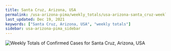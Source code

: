 ```yaml
---
title: Santa Cruz, Arizona, USA
permalink: /usa-arizona-pima/weekly_totals/usa-arizona-santa_cruz-weekly_totals.html
last_updated: Dec 19, 2021
keywords: ["Santa Cruz, Arizona, USA", "weekly totals"]
sidebar: usa-arizona-pima_sidebar
---
```


![Weekly Totals of Confirmed Cases for Santa Cruz, Arizona, USA](/covid_tracker/images/graphs/usa-arizona-santa_cruz-weekly_totals_graph.png)
